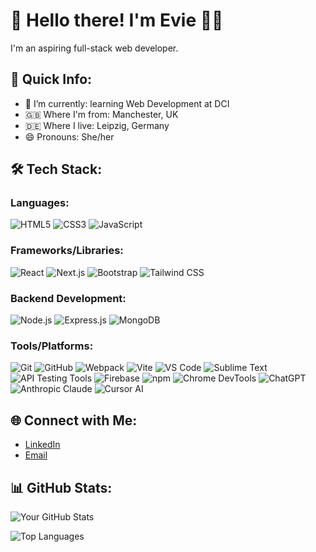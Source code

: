 # 👋 Hello there! I'm Evie 👩‍💻

I'm an aspiring full-stack web developer.

## 🚀 Quick Info:

- 🌱 I’m currently: learning Web Development at DCI
- 🇬🇧 Where I'm from: Manchester, UK
- 🇩🇪 Where I live: Leipzig, Germany
- 😄 Pronouns: She/her

## 🛠️ Tech Stack:

### Languages:
![HTML5](https://img.shields.io/badge/HTML5-E34F26?style=flat&logo=html5&logoColor=white) ![CSS3](https://img.shields.io/badge/CSS3-1572B6?style=flat&logo=css3&logoColor=white) ![JavaScript](https://img.shields.io/badge/JavaScript-F7DF1E?style=flat&logo=javascript&logoColor=black)

### Frameworks/Libraries:
![React](https://img.shields.io/badge/React-61DAFB?style=flat&logo=react&logoColor=black) ![Next.js](https://img.shields.io/badge/Next.js-000000?style=flat&logo=next.js&logoColor=white) ![Bootstrap](https://img.shields.io/badge/Bootstrap-563D7C?style=flat&logo=bootstrap&logoColor=white) ![Tailwind CSS](https://img.shields.io/badge/Tailwind%20CSS-38B2AC?style=flat&logo=tailwind-css&logoColor=white)

### Backend Development:
![Node.js](https://img.shields.io/badge/Node.js-339933?style=flat&logo=node.js&logoColor=white) ![Express.js](https://img.shields.io/badge/Express.js-000000?style=flat&logo=express&logoColor=white) ![MongoDB](https://img.shields.io/badge/MongoDB-47A248?style=flat&logo=mongodb&logoColor=white)

### Tools/Platforms:
![Git](https://img.shields.io/badge/Git-F05032?style=flat&logo=git&logoColor=white) ![GitHub](https://img.shields.io/badge/GitHub-181717?style=flat&logo=github&logoColor=white) ![Webpack](https://img.shields.io/badge/Webpack-8DD6F9?style=flat&logo=webpack&logoColor=black) ![Vite](https://img.shields.io/badge/Vite-646CFF?style=flat&logo=vite&logoColor=white) ![VS Code](https://img.shields.io/badge/VS%20Code-007ACC?style=flat&logo=visual-studio-code&logoColor=white) ![Sublime Text](https://img.shields.io/badge/Sublime%20Text-292929?style=flat&logo=sublime-text&logoColor=important) ![API Testing Tools](https://img.shields.io/badge/API%20Testing-FF5C5C?style=flat&logo=postman&logoColor=white) ![Firebase](https://img.shields.io/badge/Firebase-FFCA28?style=flat&logo=firebase&logoColor=black) ![npm](https://img.shields.io/badge/npm-CB3837?style=flat&logo=npm&logoColor=white) ![Chrome DevTools](https://img.shields.io/badge/Chrome%20DevTools-4285F4?style=flat&logo=google-chrome&logoColor=white) ![ChatGPT](https://img.shields.io/badge/ChatGPT-0061F2?style=flat&logo=openai&logoColor=white) ![Anthropic Claude](https://img.shields.io/badge/Claude-5F69B3?style=flat&logo=anthropic&logoColor=white) ![Cursor AI](https://img.shields.io/badge/Cursor%20AI-1A1A1A?style=flat&logo=cursor&logoColor=white)




## 🌐 Connect with Me:

- [LinkedIn](https://de.linkedin.com/in/evie-wilcock)
- [Email](eviewilcock01@gmail.com)

## 📊 GitHub Stats:
![Your GitHub Stats](https://github-readme-stats.vercel.app/api?username=eviesw&show_icons=true&theme=radical)

![Top Languages](https://github-readme-stats.vercel.app/api/top-langs/?username=eviesw&layout=compact&theme=radical)

